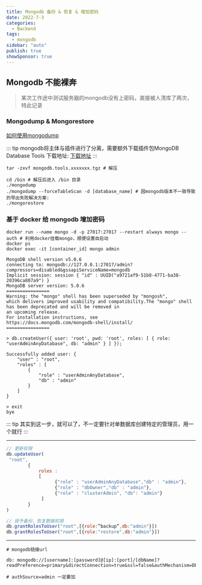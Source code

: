 ```yaml
---
title: Mongodb 备份 & 恢复 & 增加密码
date: 2022-7-3
categories:
  - Backend
tags:
  - mongodb
sidebar: "auto"
publish: true
showSponsor: true
---
```


## Mongodb 不能裸奔

> 某次工作途中测试服务器的mongodb没有上密码，直接被人清库了两次，特此记录


### Mongodump & Mongorestore

[如何使用mongodump](https://juejin.cn/post/7036272188915187742)

::: tip
mongodb将主体与插件进行了分离，需要额外下载插件包MongoDB Database Tools 下载地址: [下载地址](https://www.mongodb.com/try/download/database-tools)
:::

``` shell
tar -zxvf mongodb.tools.xxxxxxx.tgz # 解压
```

``` shell
cd /bin # 解压后进入 /bin 目录
./mongodump
./mongodump --forceTableScan -d [database_name] # 因mongodb版本不一致导致的导出失败解决方案:
./mongorestore
```

### 基于 docker 给 mongodb 增加密码

```
docker run --name mongo -d -p 27017:27017 --restart always mongo --auth # 利用docker挂载mongo，顺便设置自启动
docker ps
docker exec -it [container_id] mongo admin
```

```
MongoDB shell version v5.0.6
connecting to: mongodb://127.0.0.1:27017/admin?compressors=disabled&gssapiServiceName=mongodb
Implicit session: session { "id" : UUID("a9721af9-51b8-4771-ba38-20396ca807a9") }
MongoDB server version: 5.0.6
================
Warning: the "mongo" shell has been superseded by "mongosh",
which delivers improved usability and compatibility.The "mongo" shell has been deprecated and will be removed in
an upcoming release.
For installation instructions, see
https://docs.mongodb.com/mongodb-shell/install/
================

> db.createUser({ user: 'root', pwd: 'root', roles: [ { role: "userAdminAnyDatabase", db: "admin" } ] });

Successfully added user: {
	"user" : "root",
	"roles" : [
		{
			"role" : "userAdminAnyDatabase",
			"db" : "admin"
		}
	]
}

> exit
bye
```
::: tip
其实到这一步，就可以了，不一定要针对单数据库创建特定的管理员，用一个就行
:::

--- 
``` js
// 更新权限
db.updateUser(
 "root",
        {
            roles : 
            [
                  {"role" : "userAdminAnyDatabase","db" : "admin"},
                  {"role" : "dbOwner","db" : "admin"},
                  {"role" : "clusterAdmin", "db": "admin"}
             ]
        }
) 

// 授予备份，恢复数据权限
db.grantRolesToUser("root",[{role:”backup”,db:"admin"}])
db.grantRolesToUser("root",[{role:"restore",db:"admin"}])
```

---

```
# mongodb链接url

db: mongodb://[username]:[password]@[ip]:[port]/[dbName]?readPreference=primary&directConnection=true&ssl=false&authMechanism=DEFAULT&authSource=admin

# authSource=admin 一定要加
```
